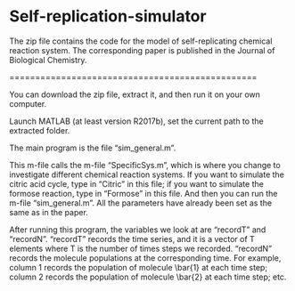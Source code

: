# Self-replication-simulator
The zip file contains the code for the model of self-replicating chemical reaction system. The corresponding paper is published in the Journal of Biological Chemistry.

================================================


You can download the zip file, extract it, and then run it on your own computer.

Launch MATLAB (at least version R2017b), set the current path to the extracted folder.

The main program is the file “sim_general.m”.

This m-file calls the m-file “SpecificSys.m”, which is where you change to investigate different chemical reaction systems. If you want to simulate the citric acid cycle, type in “Citric” in this file; if you want to simulate the formose reaction, type in “Formose” in this file. And then you can run the m-file “sim_general.m”. All the parameters have already been set as the same as in the paper.

After running this program, the variables we look at are “recordT” and “recordN”. “recordT” records the time series, and it is a vector of T elements where T is the number of times steps we recorded. “recordN” records the molecule populations at the corresponding time. For example, column 1 records the population of molecule \bar{1} at each time step; column 2 records the population of molecule \bar{2} at each time step; etc.
